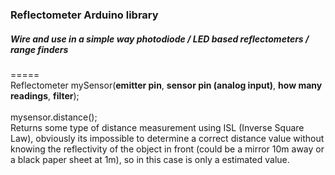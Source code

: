 ### Reflectometer Arduino library
##### Wire and use in a simple way photodiode / LED based reflectometers / range finders
=====
<br>
Reflectometer mySensor(**emitter pin**, **sensor pin (analog input)**, **how many readings**, **filter**);
<br>
<br>
mysensor.distance(); 
<br>
Returns some type of distance measurement using ISL (Inverse Square Law), obviously its impossible to determine a correct distance value without knowing the reflectivity of the object in front (could be a mirror 10m away or a black paper sheet at 1m), so in this case is only a estimated value.



